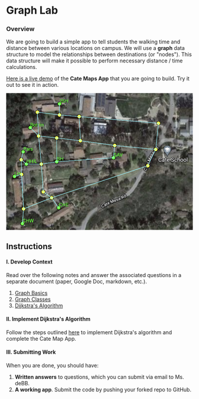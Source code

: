 # Graph Lab

### Overview
We are going to build a simple app to tell students the walking time and distance between various locations on campus. We will use a **graph** data structure to model the relationships between destinations (or "nodes"). This data structure will make it possible to perform necessary distance / time calculations.

[Here is a live demo](https://cateschool.github.io/Demo-Cate-Maps-Graph-App/) of the **Cate Maps App** that you are going to build. Try it out to see it in action.

![map](Notes/assets/map.png)
## Instructions

#### I. Develop Context 
Read over the following notes and answer the associated questions in a separate document (paper, Google Doc, markdown, etc.). 

   1. [Graph Basics](Notes/1-GraphBasics.md)
   2. [Graph Classes](Notes/2-Classes.md) 
   3. [Dijkstra's Algorithm](Notes/3-Dijkstras.md)

#### II. Implement Dijkstra's Algorithm 
Follow the steps outlined [here](Notes/4-Implementation.md) to implement Dijkstra's algorithm and complete the Cate Map App.
#### III. Submitting Work
When you are done, you should have:
1. **Written answers** to questions, which you can submit via email to Ms. deBB. 
2. **A working app**. Submit the code by pushing your forked repo to GitHub.


